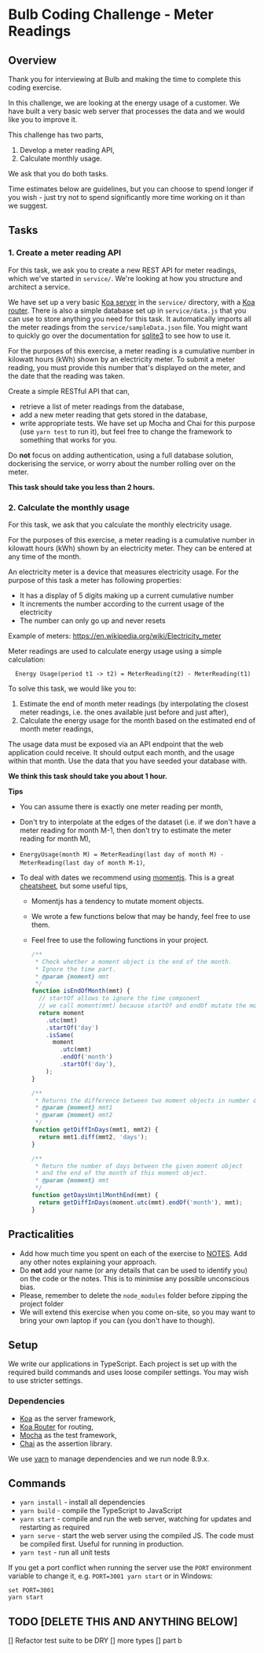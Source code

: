 # Bulb Coding Challenge - Meter Readings

## Overview

Thank you for interviewing at Bulb and making the time to complete this coding exercise.

In this challenge, we are looking at the energy usage of a customer. We have built a very basic web server that processes the data and we would like you to improve it.

This challenge has two parts,

1.  Develop a meter reading API,
2.  Calculate monthly usage.

We ask that you do both tasks.

Time estimates below are guidelines, but you can choose to spend longer if you wish - just try not to spend significantly more time working on it than we suggest.

## Tasks

### 1. Create a meter reading API

For this task, we ask you to create a new REST API for meter readings, which we've started in `service/`. We're looking at how you structure and architect a service.

We have set up a very basic [Koa server](https://koajs.com/) in the `service/` directory, with a [Koa router](https://github.com/alexmingoia/koa-router). There is also a simple database set up in `service/data.js` that you can use to store anything you need for this task. It automatically imports all the meter readings from the `service/sampleData.json` file. You might want to quickly go over the documentation for [sqlite3](https://github.com/mapbox/node-sqlite3/wiki) to see how to use it.

For the purposes of this exercise, a meter reading is a cumulative number in kilowatt hours (kWh) shown by an electricity meter. To submit a meter reading, you must provide this number that's displayed on the meter, and the date that the reading was taken.

Create a simple RESTful API that can,

- retrieve a list of meter readings from the database,
- add a new meter reading that gets stored in the database,
- write appropriate tests. We have set up Mocha and Chai for this purpose (use `yarn test` to run it), but feel free to change the framework to something that works for you.

Do **not** focus on adding authentication, using a full database solution, dockerising the service, or worry about the number rolling over on the meter.

**This task should take you less than 2 hours.**

### 2. Calculate the monthly usage

For this task, we ask that you calculate the monthly electricity usage.

For the purposes of this exercise, a meter reading is a cumulative number in kilowatt hours (kWh) shown by an electricity meter. They can be entered at any time of the month.

An electricity meter is a device that measures electricity usage. For the purpose of this task a meter has following properties:

- It has a display of 5 digits making up a current cumulative number
- It increments the number according to the current usage of the electricity
- The number can only go up and never resets

Example of meters: https://en.wikipedia.org/wiki/Electricity_meter

Meter readings are used to calculate energy usage using a simple calculation:

```
  Energy Usage(period t1 -> t2) = MeterReading(t2) - MeterReading(t1)
```

To solve this task, we would like you to:

1.  Estimate the end of month meter readings (by interpolating the closest meter readings, i.e. the ones available just before and just after),
2.  Calculate the energy usage for the month based on the estimated end of month meter readings,

The usage data must be exposed via an API endpoint that the web application could receive. It should output each month, and the usage within that month. Use the data that you have seeded your database with.

**We think this task should take you about 1 hour.**

**Tips**

- You can assume there is exactly one meter reading per month,
- Don't try to interpolate at the edges of the dataset (i.e. if we don't have a meter reading for month M-1, then don't try to estimate the meter reading for month M),
- `EnergyUsage(month M) = MeterReading(last day of month M) - MeterReading(last day of month M-1)`,
- To deal with dates we recommend using [momentjs](https://momentjs.com). This is a great [cheatsheet](https://devhints.io/moment), but some useful tips,

  - Momentjs has a tendency to mutate moment objects.
  - We wrote a few functions below that may be handy, feel free to use them.
  - Feel free to use the following functions in your project.

    ```javascript
    /**
     * Check whether a moment object is the end of the month.
     * Ignore the time part.
     * @param {moment} mmt
     */
    function isEndOfMonth(mmt) {
      // startOf allows to ignore the time component
      // we call moment(mmt) because startOf and endOf mutate the momentj object.
      return moment
        .utc(mmt)
        .startOf('day')
        .isSame(
          moment
            .utc(mmt)
            .endOf('month')
            .startOf('day'),
        );
    }

    /**
     * Returns the difference between two moment objects in number of days.
     * @param {moment} mmt1
     * @param {moment} mmt2
     */
    function getDiffInDays(mmt1, mmt2) {
      return mmt1.diff(mmt2, 'days');
    }

    /**
     * Return the number of days between the given moment object
     * and the end of the month of this moment object.
     * @param {moment} mmt
     */
    function getDaysUntilMonthEnd(mmt) {
      return getDiffInDays(moment.utc(mmt).endOf('month'), mmt);
    }
    ```

## Practicalities

- Add how much time you spent on each of the exercise to [NOTES](./NOTES.md). Add any other notes explaining your approach.
- Do **not** add your name (or any details that can be used to identify you) on the code or the notes. This is to minimise any possible unconscious bias.
- Please, remember to delete the `node_modules` folder before zipping the project folder
- We will extend this exercise when you come on-site, so you may want to bring your own laptop if you can (you don't have to though).

## Setup

We write our applications in TypeScript. Each project is set up with the required build commands and uses loose compiler settings. You may wish to use stricter settings.

### Dependencies

- [Koa](https://koajs.com/) as the server framework,
- [Koa Router](https://github.com/alexmingoia/koa-router) for routing,
- [Mocha](https://mochajs.org/) as the test framework,
- [Chai](http://www.chaijs.com/) as the assertion library.

We use [yarn](https://yarnpkg.com/lang/en/docs/install/) to manage dependencies and we run node 8.9.x.

## Commands

- `yarn install` - install all dependencies
- `yarn build` - compile the TypeScript to JavaScript
- `yarn start` - compile and run the web server, watching for updates and restarting as required
- `yarn serve` - start the web server using the compiled JS. The code must be compiled first. Useful for running in production.
- `yarn test` - run all unit tests

If you get a port conflict when running the server use the `PORT` environment variable to change it, e.g. `PORT=3001 yarn start` or in Windows:

```
set PORT=3001
yarn start
```




## TODO [DELETE THIS AND ANYTHING BELOW]

[] Refactor test suite to be DRY
[] more types
[] part b